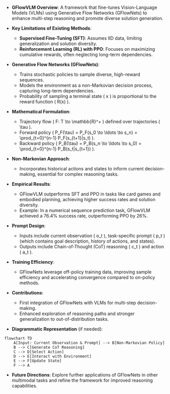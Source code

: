 - **GFlowVLM Overview**: A framework that fine-tunes Vision-Language Models (VLMs) using Generative Flow Networks (GFlowNets) to enhance multi-step reasoning and promote diverse solution generation.

- **Key Limitations of Existing Methods**:
  - **Supervised Fine-Tuning (SFT)**: Assumes IID data, limiting generalization and solution diversity.
  - **Reinforcement Learning (RL) with PPO**: Focuses on maximizing cumulative rewards, often neglecting long-term dependencies.

- **Generative Flow Networks (GFlowNets)**:
  - Trains stochastic policies to sample diverse, high-reward sequences.
  - Models the environment as a non-Markovian decision process, capturing long-term dependencies.
  - Probability of sampling a terminal state \( x \) is proportional to the reward function \( R(x) \).

- **Mathematical Formulation**:
  - Trajectory flow \( F: T \to \mathbb{R}^+ \) defined over trajectories \( \tau \).
  - Forward policy \( P_F(\tau) = P_F(s_0 \to \ldots \to s_n) = \prod_{t=0}^{n-1} P_F(s_{t+1}|s_t) \).
  - Backward policy \( P_B(\tau) = P_B(s_n \to \ldots \to s_0) = \prod_{t=0}^{n-1} P_B(s_t|s_{t+1}) \).

- **Non-Markovian Approach**: 
  - Incorporates historical actions and states to inform current decision-making, essential for complex reasoning tasks.

- **Empirical Results**:
  - GFlowVLM outperforms SFT and PPO in tasks like card games and embodied planning, achieving higher success rates and solution diversity.
  - Example: In a numerical sequence prediction task, GFlowVLM achieved a 76.4% success rate, outperforming PPO by 26%.

- **Prompt Design**:
  - Inputs include current observation \( o_t \), task-specific prompt \( p_t \) (which contains goal description, history of actions, and states).
  - Outputs include Chain-of-Thought (CoT) reasoning \( c_t \) and action \( a_t \).

- **Training Efficiency**:
  - GFlowNets leverage off-policy training data, improving sample efficiency and accelerating convergence compared to on-policy methods.

- **Contributions**:
  - First integration of GFlowNets with VLMs for multi-step decision-making.
  - Enhanced exploration of reasoning paths and stronger generalization to out-of-distribution tasks.

- **Diagrammatic Representation** (if needed):
```mermaid
flowchart TD
    A[Input: Current Observation & Prompt] --> B[Non-Markovian Policy]
    B --> C[Generate CoT Reasoning]
    C --> D[Select Action]
    D --> E[Interact with Environment]
    E --> F[Update State]
    F --> A
```

- **Future Directions**: Explore further applications of GFlowNets in other multimodal tasks and refine the framework for improved reasoning capabilities.
